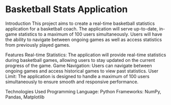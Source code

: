 # Basketball Stats Application
Introduction
This project aims to create a real-time basketball statistics application for a basketball coach. The application will serve up-to-date, in-game statistics to a maximum of 100 users simultaneously. Users will have the ability to navigate between ongoing games as well as access statistics from previously played games.

Features
Real-time Statistics: The application will provide real-time statistics during basketball games, allowing users to stay updated on the current progress of the game.
Game Navigation: Users can navigate between ongoing games and access historical games to view past statistics.
User Limit: The application is designed to handle a maximum of 100 users simultaneously to ensure smooth and responsive performance.

Technologies Used
Programming Language: Python
Frameworks: NumPy, Pandas, Matplotlib
